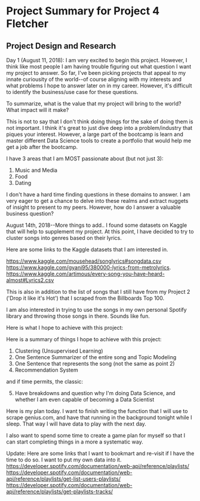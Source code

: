 # Project Summary for Project 4 Fletcher


## Project Design and Research
Day 1 (August 11, 2018):
I am very excited to begin this project. However, I think like most people I am having trouble figuring out what question I want my project to answer. So far, I've been picking projects that appeal to my innate curiousity of the world--of course aligning with my interests and what problems I hope to answer later on in my career. However, it's difficult to identify the business/use case for these questions. 

To summarize, what is the value that my project will bring to the world? What impact will it make?

This is not to say that I don't think doing things for the sake of doing them is not important. I think it's great to just dive deep into a problem/industry that piques your interest. However, a large part of the bootcamp is learn and master different Data Science tools to create a portfolio that would help me get a job after the bootcamp.

I have 3 areas that I am MOST passionate about (but not just 3):
1. Music and Media
2. Food
3. Dating

I don't have a hard time finding questions in these domains to answer. I am very eager to get a chance to delve into these realms and extract nuggets of insight to present to my peers. However, how do I answer a valuable business question?


August 14th, 2018--More things to add..
I found some datasets on Kaggle that will help to supplement my project. At this point, I have decided to try to cluster songs into genres based on their lyrics. 

Here are some links to the Kaggle datasets that I am interested in.

https://www.kaggle.com/mousehead/songlyrics#songdata.csv 
https://www.kaggle.com/gyani95/380000-lyrics-from-metrolyrics. 
https://www.kaggle.com/artimous/every-song-you-have-heard-almost#Lyrics2.csv

This is also in addition to the list of songs that I still have from my Project 2 ('Drop it like it's Hot') that I scraped from the Billboards Top 100.

I am also interested in trying to use the songs in my own personal Spotify library and throwing those songs in there. Sounds like fun.

Here is what I hope to achieve with this project:

Here is a summary of things I hope to achieve with this project:

1. Clustering (Unsupervised Learning)
2. One Sentence Summarizer of the entire song and Topic Modeling
3. One Sentence that represents the song (not the same as point 2)
4. Recommendation System

and if time permits, the classic:

5. Have breakdowns and question why I'm doing Data Science, and whether I am even capable of becoming a Data Scientist

Here is my plan today.
I want to finish writing the function that I will use to scrape genius.com, and have that running in the background tonight while I sleep. That way I will have data to play with the next day.

I also want to spend some time to create a game plan for myself so that I can start completing things in a more a systematic way.

Update:
Here are some links that I want to bookmart and re-visit if I have the time to do so. I want to put my own data into it.
https://developer.spotify.com/documentation/web-api/reference/playlists/
https://developer.spotify.com/documentation/web-api/reference/playlists/get-list-users-playlists/
https://developer.spotify.com/documentation/web-api/reference/playlists/get-playlists-tracks/



